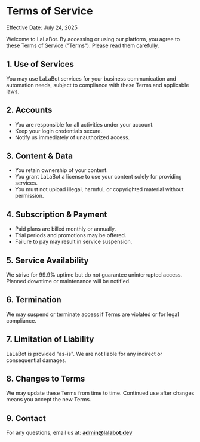 # Terms of Service

Effective Date: July 24, 2025

Welcome to LaLaBot. By accessing or using our platform, you agree to these Terms of Service ("Terms"). Please read them carefully.

## 1. Use of Services

You may use LaLaBot services for your business communication and automation needs, subject to compliance with these Terms and applicable laws.

## 2. Accounts

- You are responsible for all activities under your account.
- Keep your login credentials secure.
- Notify us immediately of unauthorized access.

## 3. Content & Data

- You retain ownership of your content.
- You grant LaLaBot a license to use your content solely for providing services.
- You must not upload illegal, harmful, or copyrighted material without permission.

## 4. Subscription & Payment

- Paid plans are billed monthly or annually.
- Trial periods and promotions may be offered.
- Failure to pay may result in service suspension.

## 5. Service Availability

We strive for 99.9% uptime but do not guarantee uninterrupted access. Planned downtime or maintenance will be notified.

## 6. Termination

We may suspend or terminate access if Terms are violated or for legal compliance.

## 7. Limitation of Liability

LaLaBot is provided "as-is". We are not liable for any indirect or consequential damages.

## 8. Changes to Terms

We may update these Terms from time to time. Continued use after changes means you accept the new Terms.

## 9. Contact

For any questions, email us at: **admin@lalabot.dev**
